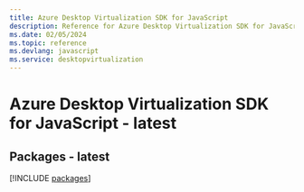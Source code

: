 ```yaml
---
title: Azure Desktop Virtualization SDK for JavaScript
description: Reference for Azure Desktop Virtualization SDK for JavaScript
ms.date: 02/05/2024
ms.topic: reference
ms.devlang: javascript
ms.service: desktopvirtualization
---
```

# Azure Desktop Virtualization SDK for JavaScript - latest
## Packages - latest
[!INCLUDE [packages](desktop-virtualization-index.md)]